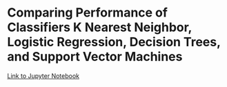 #  Comparing Performance of Classifiers K Nearest Neighbor, Logistic Regression, Decision Trees, and Support Vector Machines

[Link to Jupyter Notebook](https://github.com/anjana250/comparing_classifiers/blob/main/module_17_starter/prompt_III.ipynb)
